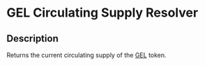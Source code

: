 # GEL Circulating Supply Resolver

## Description

Returns the current circulating supply of the [GEL](https://etherscan.io/token/0x15b7c0c907e4c6b9adaaaabc300c08991d6cea05) token.
